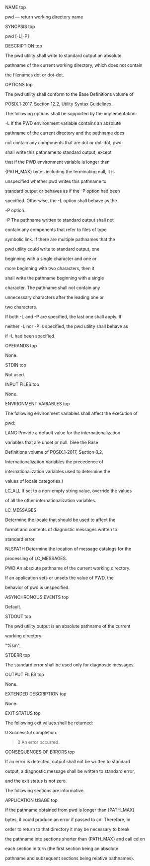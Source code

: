     

NAME top

pwd — return working directory name

SYNOPSIS top

pwd [-L|-P]

DESCRIPTION top

The pwd utility shall write to standard output an absolute

pathname of the current working directory, which does not contain

the filenames dot or dot-dot.

OPTIONS top

The pwd utility shall conform to the Base Definitions volume of

POSIX.1‐2017, Section 12.2, Utility Syntax Guidelines.

  

The following options shall be supported by the implementation:

  

-L If the PWD environment variable contains an absolute

pathname of the current directory and the pathname does

not contain any components that are dot or dot-dot, pwd

shall write this pathname to standard output, except

that if the PWD environment variable is longer than

{PATH_MAX} bytes including the terminating null, it is

unspecified whether pwd writes this pathname to

standard output or behaves as if the -P option had been

specified. Otherwise, the -L option shall behave as the

-P option.

  

-P The pathname written to standard output shall not

contain any components that refer to files of type

symbolic link. If there are multiple pathnames that the

pwd utility could write to standard output, one

beginning with a single <slash> character and one or

more beginning with two <slash> characters, then it

shall write the pathname beginning with a single

<slash> character. The pathname shall not contain any

unnecessary <slash> characters after the leading one or

two <slash> characters.

  

If both -L and -P are specified, the last one shall apply. If

neither -L nor -P is specified, the pwd utility shall behave as

if -L had been specified.

OPERANDS top

None.

STDIN top

Not used.

INPUT FILES top

None.

ENVIRONMENT VARIABLES top

The following environment variables shall affect the execution of

pwd:

  

LANG Provide a default value for the internationalization

variables that are unset or null. (See the Base

Definitions volume of POSIX.1‐2017, Section 8.2,

Internationalization Variables the precedence of

internationalization variables used to determine the

values of locale categories.)

  

LC_ALL If set to a non-empty string value, override the values

of all the other internationalization variables.

  

LC_MESSAGES

Determine the locale that should be used to affect the

format and contents of diagnostic messages written to

standard error.

  

NLSPATH Determine the location of message catalogs for the

processing of LC_MESSAGES.

  

PWD An absolute pathname of the current working directory.

If an application sets or unsets the value of PWD, the

behavior of pwd is unspecified.

ASYNCHRONOUS EVENTS top

Default.

STDOUT top

The pwd utility output is an absolute pathname of the current

working directory:

  

"%s\n", <directory pathname>

STDERR top

The standard error shall be used only for diagnostic messages.

OUTPUT FILES top

None.

EXTENDED DESCRIPTION top

None.

EXIT STATUS top

The following exit values shall be returned:

  

0 Successful completion.

  

>0 An error occurred.

CONSEQUENCES OF ERRORS top

If an error is detected, output shall not be written to standard

output, a diagnostic message shall be written to standard error,

and the exit status is not zero.

  

The following sections are informative.

APPLICATION USAGE top

If the pathname obtained from pwd is longer than {PATH_MAX}

bytes, it could produce an error if passed to cd. Therefore, in

order to return to that directory it may be necessary to break

the pathname into sections shorter than {PATH_MAX} and call cd on

each section in turn (the first section being an absolute

pathname and subsequent sections being relative pathnames).